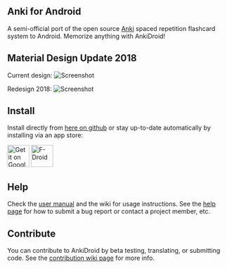 Anki for Android
-------
A semi-official port of the open source [Anki](http://ankisrs.net/index.html) spaced repetition flashcard system to Android. Memorize anything with AnkiDroid!

Material Design Update 2018
-------

Current design:
![Screenshot](https://raw.githubusercontent.com/ankidroid/ankidroiddocs/master/img/4-reviewer.png)

Redesign 2018:
![Screenshot](https://github.com/nickdvlpr/Anki-Android/blob/master/docs/graphics/src/reviewer_flaschard2.png?raw=true)




Install
-------
Install directly from [here on github](https://github.com/ankidroid/Anki-Android/releases/latest) or stay up-to-date
automatically by installing via an app store:

<a href="https://play.google.com/store/apps/details?id=com.ichi2.anki&utm_source=global_co&utm_medium=prtnr&utm_content=Mar2515&utm_campaign=PartBadge&pcampaignid=MKT-Other-global-all-co-prtnr-py-PartBadge-Mar2515-1"><img alt="Get it on Google Play" src="https://play.google.com/intl/en_us/badges/images/generic/en-play-badge.png" height="50px"/></a>
<a href="https://f-droid.org/repository/browse/?fdid=com.ichi2.anki"><img alt="F-Droid" src="https://upload.wikimedia.org/wikipedia/commons/0/0d/Get_it_on_F-Droid.svg" height="50px"/></a>

Help
----
Check the [user manual](https://ankidroid.org/docs/manual.html) and the wiki for usage instructions. See the [help page](https://ankidroid.org/docs/help.html) 
for how to submit a bug report or contact a project member, etc.

Contribute
----------
You can contribute to AnkiDroid by beta testing, translating, or submitting code. 
See the [contribution wiki page](https://github.com/ankidroid/Anki-Android/wiki/Contributing) for more info.
